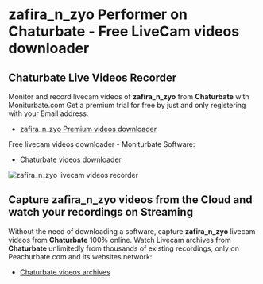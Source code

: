 # zafira_n_zyo Performer on Chaturbate - Free LiveCam videos downloader

## Chaturbate Live Videos Recorder

Monitor and record livecam videos of **zafira_n_zyo** from **Chaturbate** with Moniturbate.com
Get a premium trial for free by just and only registering with your Email address:
* [zafira_n_zyo Premium videos downloader](https://moniturbate.com/request-demo-licence-key.html)

Free livecam videos downloader - Moniturbate Software:
* [Chaturbate videos downloader](https://moniturbate.com/moniturbate-download-software.html)

![zafira_n_zyo livecam videos recorder](https://peachurnet.com/templates/moniturbate-software.png)


## Capture zafira_n_zyo videos from the Cloud and watch your recordings on Streaming

Without the need of downloading a software, capture **zafira_n_zyo** livecam videos from **Chaturbate** 100% online.
Watch Livecam archives from **Chaturbate** unlimitedly from thousands of existing recordings, only on Peachurbate.com and its websites network:
* [Chaturbate videos archives](https://peachurnet.com/)